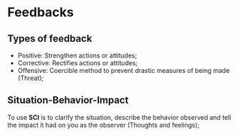 # Feedbacks

## Types of feedback

- Positive: Strengthen actions or attitudes;
- Corrective: Rectifies actions or attitudes;
- Offensive: Coercible method to prevent drastic measures of being made (Threat); 

## Situation-Behavior-Impact 

To use **SCI** is to clarify the situation, describe the behavior observed and tell the impact it had on you as the observer (Thoughts and feelings);